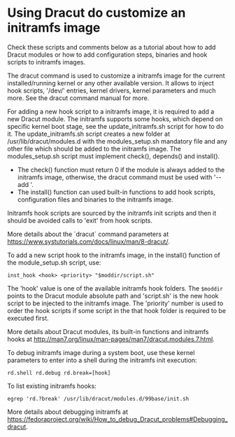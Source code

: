 # Using Dracut do customize an initramfs image

Check these scripts and comments below as a tutorial about how to add Dracut modules or how to add configuration steps, binaries and hook scripts to initramfs images.

The dracut command is used to customize a initramfs image for the current installed/running kernel or any other available version. It allows to inject hook scripts, '/dev/' entries, kernel drivers, kernel parameters and much more. See the dracut command manual for more. 

For adding a new hook script to a initramfs image, it is required to add a new Dracut module. The initramfs supports some hooks, which depend on specific kernel boot stage, see the update_initramfs.sh script for how to do it. The update_initramfs.sh script creates a new folder at /usr/lib/dracut/modules.d with the modules_setup.sh mandatory file and any other file which should be added to the initramfs image. The modules_setup.sh script must implement check(), depends() and install(). 

- The check() function must return 0 if the module is always added to the initramfs image, otherwise, the dracut command must be used with '--add <module>'.
- The install() function can used built-in functions to add hook scripts, configuration files and binaries to the initramfs image.

Initramfs hook scripts are sourced by the initramfs init scripts and then it should be avoided calls to 'exit' from hook scripts.

More details about the `dracut´ command parameters at https://www.systutorials.com/docs/linux/man/8-dracut/.

To add a new script hook to the initramfs image, in the install() function of the module_setup.sh script, use:

`inst_hook <hook> <priority> "$moddir/script.sh"`
  
The 'hook' value is one of the available initramfs hook folders. The `$moddir` points to the Dracut module absolute path and 'script.sh' is the new hook script to be injected to the initramfs image. The 'priority' number is used to order the hook scripts if some script in the that hook folder is required to be executed first.

More details about Dracut modules, its built-in functions and initramfs hooks at http://man7.org/linux/man-pages/man7/dracut.modules.7.html.

To debug initramfs image during a system boot, use these kernel parameters to enter into a shell during the initramfs init execution:

`rd.shell rd.debug rd.break=[hook]`

To list existing initramfs hooks:

`egrep 'rd.?break' /usr/lib/dracut/modules.d/99base/init.sh`

More details about debugging initramfs at https://fedoraproject.org/wiki/How_to_debug_Dracut_problems#Debugging_dracut.
